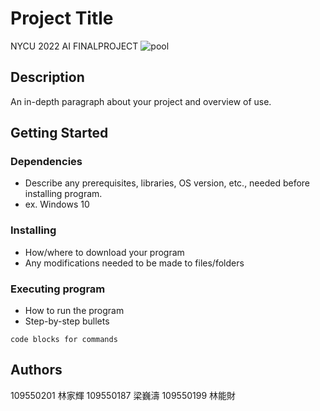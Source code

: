 
# Project Title
NYCU 2022 AI FINALPROJECT
![pool](https://user-images.githubusercontent.com/91297984/173283529-ec980a12-dadd-4294-9d42-8e73fc28d367.png)
## Description
An in-depth paragraph about your project and overview of use.

## Getting Started

### Dependencies

* Describe any prerequisites, libraries, OS version, etc., needed before installing program.
* ex. Windows 10

### Installing

* How/where to download your program
* Any modifications needed to be made to files/folders

### Executing program

* How to run the program
* Step-by-step bullets
```
code blocks for commands
```

## Authors
109550201 林家輝
109550187 梁巍濤
109550199 林能財
